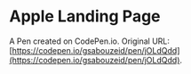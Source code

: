 # Apple Landing Page

A Pen created on CodePen.io. Original URL: [https://codepen.io/gsabouzeid/pen/jOLdQdd](https://codepen.io/gsabouzeid/pen/jOLdQdd).


